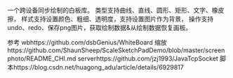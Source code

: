 一个跨设备同步绘制的白板库。
类型支持曲线、直线、圆形、矩形、文字、橡皮擦，
样式支持设置颜色、粗细、透明度，支持设置图片作为背景，
操作支持undo、redo、保存png图片，获取绘制数据&从绘制数据恢复画板。

参考
wbhttps://github.com/dsbGenius/WhiteBoard
缩放https://github.com/ShaunSheep/ScaleSketchPadDemo/blob/master/screenphoto/README_CHI.md
serverhttps://github.com/jzj1993/JavaTcpSocket
脚本https://blog.csdn.net/huagong_adu/article/details/6929817